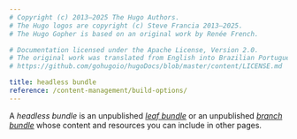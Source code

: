```yaml
---
# Copyright (c) 2013–2025 The Hugo Authors.
# The Hugo logos are copyright (c) Steve Francia 2013–2025.
# The Hugo Gopher is based on an original work by Renée French.

# Documentation licensed under the Apache License, Version 2.0.
# The original work was translated from English into Brazilian Portuguese.
# https://github.com/gohugoio/hugoDocs/blob/master/content/LICENSE.md

title: headless bundle
reference: /content-management/build-options/
---
```


A _headless bundle_ is an unpublished [_leaf bundle_](g) or an unpublished [_branch bundle_](g) whose content and resources you can include in other pages.
